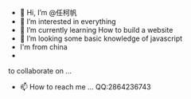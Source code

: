 - 👋 Hi, I’m @任柯帆
- 👀 I’m interested in everything
- 🌱 I’m currently learning How to build a website
- 💞️ I’m looking some basic knowledge of javascript
-    I'm from china
-    





 

to collaborate on ...
- 📫 How to reach me ...
QQ:2864236743
<!---
covan12345/covan12345 is a ✨ special ✨ repository because its `README.md` (this file) appears on your GitHub profile.
You can click the Preview link to take a look at your changes.
--->
